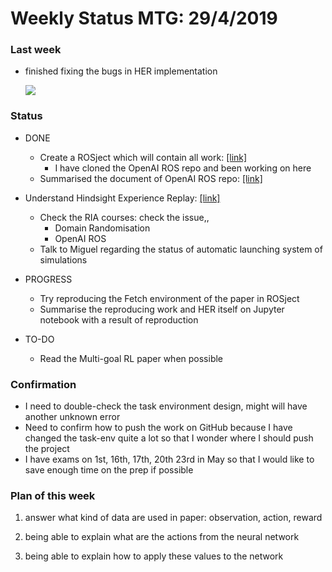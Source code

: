 # Weekly Status MTG: 29/4/2019

### Last week

- finished fixing the bugs in HER implementation

  <img src="../img/HER_training_29042019.gif">

### Status

- DONE
  - Create a ROSject which will contain all work: [[link]](http://www.rosject.io/l/8d9c152/)
    - I have cloned the OpenAI ROS repo and been working on here
  - Summarised the document of OpenAI ROS repo: [[link]](<https://github.com/Rowing0914/The_Construct_Intenship/blob/master/Hindsight_Experience_Replay/OpenAI_ROS.md>)
- Understand Hindsight Experience Replay: [[link]](<https://github.com/Rowing0914/Reinforcement_Learning/blob/master/DRL/papers/Experience_Replay/Hindsight_Experience_Replay/README.md>)
  - Check the RIA courses: check the issue,,
    - Domain Randomisation
    - OpenAI ROS
  - Talk to Miguel regarding the status of automatic launching system of simulations
  
- PROGRESS
  - Try reproducing the Fetch environment of the paper in ROSject
  - Summarise the reproducing work and HER itself on Jupyter notebook with a result of reproduction
- TO-DO
  - Read the Multi-goal RL paper when possible

### Confirmation

- I need to double-check the task environment design, might will have another unknown error
- Need to confirm how to push the work on GitHub because I have changed the task-env quite a lot so that I wonder where I should push the project
- I have exams on 1st, 16th, 17th, 20th 23rd in May so that I would like to save enough time on the prep if possible

### Plan of this week

1. answer what kind of data are used in paper: observation, action, reward

2. being able to explain what are the actions from the neural network
3. being able to explain how to apply these values to the network